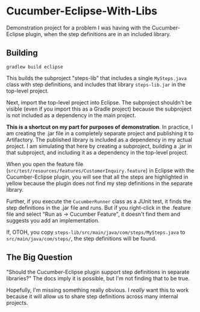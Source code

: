 # Cucumber-Eclipse-With-Libs

Demonstration project for a problem I was having with the Cucumber-Eclipse plugin, when the step definitions are in an included library.

## Building

`gradlew build eclipse`

This builds the subproject "steps-lib" that includes a single `MySteps.java` class with step definitions, and includes that library `steps-lib.jar` in the top-level project.

Next, import the top-level project into Eclipse. The subproject shouldn't be visible (even if you import this as a Gradle project) because the subproject is not included as a dependency in the main project. 

**This is a shortcut on my part for purposes of demonstration**. In practice, I am creating the .jar file in a completely separate project and publishing it to Artifactory. The published library is included as a dependency in my actual project. I am simulating that here by creating a subproject, building a .jar in that subproject, and including it as a dependency in the top-level project.

When you open the feature file (`src/test/resources/features/CustomerInquiry.feature`) in Eclipse with the Cucumber-Eclipse plugin, you will see that all the steps are highlighted in yellow because the plugin does not find my step definitions in the separate library.

Further, if you execute the `CucumberRunner` class as a JUnit test, it finds the step definitions in the .jar file and runs. But if you right-click in the .feature file and select "Run as -> Cucumber Feature", it doesn't find them and suggests you add an implementation.

If, OTOH, you copy `steps-lib/src/main/java/com/steps/MySteps.java` to `src/main/java/com/steps/`, the step definitions will be found.

## The Big Question
"Should the Cucumber-Eclipse plugin support step definitions in separate libraries?" The docs imply it is possible, but I'm not finding that to be true.

Hopefully, I'm missing something really obvious. I *really* want this to work because it will allow us to share step definitions across many internal projects.

